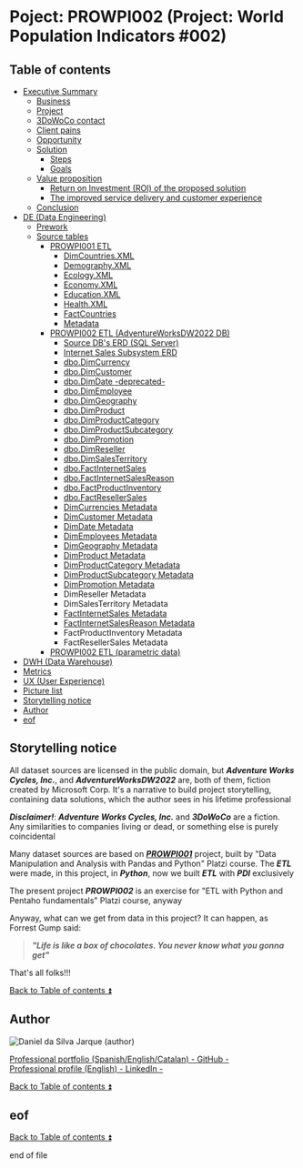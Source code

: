 # Poject: PROWPI002 (Project: World Population Indicators #002)

<!-- TOC -->
## Table of contents

<a id="table-of-contents"></a>

- [Executive Summary](docs/executive_summary.md)
    - [Business](docs/executive_summary.md#business)
    - [Project](docs/executive_summary.md#project)
    - [3DoWoCo contact](docs/executive_summary.md#3dowoco-contact)
    - [Client pains](docs/executive_summary.md#client-pains)
    - [Opportunity](docs/executive_summary.md#opportunity)
    - [Solution](docs/executive_summary.md#solution)
        - [Steps](docs/executive_summary.md#steps)
        - [Goals](docs/executive_summary.md#goals)
    - [Value proposition](docs/executive_summary.md#value-proposition)  
        - [Return on Investment (ROI) of the proposed solution](docs/executive_summary.md#return-on-investment-roi-of-the-proposed-solution)
        - [The improved service delivery and customer experience](docs/executive_summary.md#the-improved-service-delivery-and-customer-experience)  
    - [Conclusion](docs/executive_summary.md#conclusion)  
- [DE (Data Engineering)](#poject-prowpi002-project-world-population-indicators-002)  
    - [Prework](docs/prework.md)  
    - [Source tables](#poject-prowpi002-project-world-population-indicators-002)  
        - [PROWPI001 ETL](docs/prowpi001_etl.md)  
          - [DimCountries.XML](docs/DimCountries.XML.md)
          - [Demography.XML](docs/Demography.XML.md)  
          - [Ecology.XML](docs/Ecology.XML.md)  
          - [Economy.XML](docs/Economy.XML.md)  
          - [Education.XML](docs/Education.XML.md)  
          - [Health.XML](docs/Health.XML.md)  
          - [FactCountries](docs/FactCountries.md)  
          - [Metadata](docs/prowpi001_Metadata.md)  
        - [PROWPI002 ETL (AdventureWorksDW2022 DB)](docs/prowpi002_etl_adventureworksdw2022_db.md)  
          - [Source DB's ERD (SQL Server)](docs/Source_SQL_Server_DB.md)  
          - [Internet Sales Subsystem ERD](docs/Internet_Sales_Subsystem_ERD.md)  
          - [dbo.DimCurrency](docs/dbo.DimCurrency.md)  
          - [dbo.DimCustomer](docs/dbo.DimCustomer.md)    
          - [dbo.DimDate -deprecated-](docs/dbo.DimDate.md)  
          - [dbo.DimEmployee](docs/dbo.DimEmployee.md)  
          - [dbo.DimGeography](docs/dbo.DimGeography.md)    
          - [dbo.DimProduct](docs/dbo.DimProduct.md)  
          - [dbo.DimProductCategory](docs/dbo.DimProductCategory.md)  
          - [dbo.DimProductSubcategory](docs/dbo.DimProductSubcategory.md)  
          - [dbo.DimPromotion](docs/dbo.DimPromotion.md)  
          - [dbo.DimReseller](docs/dbo.DimReseller.md)  
          - [dbo.DimSalesTerritory](docs/dbo.DimSalesTerritory.md)  
          - [dbo.FactInternetSales](docs/dbo.FactInternetSales.md)  
          - [dbo.FactInternetSalesReason](docs/dbo.FactInternetSalesReason.md)  
          - [dbo.FactProductInventory](docs/dbo.FactProductInventory.md)  
          - [dbo.FactResellerSales](docs/dbo.FactResellerSales.md)  
          - [DimCurrencies Metadata](docs/DimCurrencies_Metadata.md)  
          - [DimCustomer Metadata](docs/DimCustomer_Metadata.md)  
          - [DimDate Metadata](docs/DimDate_Metadata.md)  
          - [DimEmployees Metadata](docs/DimEmployees_Metadata.md)  
          - [DimGeography Metadata](docs/DimGeography_Metadata.md) 
          - [DimProduct Metadata](docs/DimProduct_Metadata.md)  
          - [DimProductCategory Metadata](docs/DimProductCategory_Metadata.md)  
          - [DimProductSubcategory Metadata](docs/DimProductSubcategory_Metadata.md)  
          - [DimPromotion Metadata](docs/DimPromotion_Metadata.md)  
          - DimReseller Metadata  
          - DimSalesTerritory Metadata  
          - [FactInternetSales Metadata](docs/FactInternetSales_Metadata.md)  
          - [FactInternetSalesReason Metadata](docs/FactInternetSalesReason_Metadata.md)  
          - FactProductInventory Metadata  
          - FactResellerSales  Metadata  
        - [PROWPI002 ETL (parametric data)](docs/prowpi002_etl_parametric_data.md)  
- [DWH (Data Warehouse)](docs/dwh.md)
- [Metrics](docs/metrics.md)
- [UX (User Experience)](docs/ux.md)
- [Picture list](docs/pictures.md)
- [Storytelling notice](#storytelling-notice)
- [Author](#author)
- [eof](#eof)
<!-- /TOC -->

## Storytelling notice  

All dataset sources are licensed in the public domain, but **_Adventure Works Cycles, Inc._**, and **_AdventureWorksDW2022_** are, both of them, fiction created by Microsoft Corp. It's a narrative to build project storytelling, containing data solutions, which the author sees in his lifetime professional  

**_Disclaimer!_**: **_Adventure Works Cycles, Inc._** and **_3DoWoCo_** are a fiction. Any similarities to companies living or dead, or something else is purely coincidental  

Many dataset sources are based on [**_PROWPI001_**](https://github.com/ddasilva64/MTDPDN23001esp/blob/master/proyectos/PROWPI001.ipynb) project, built by "Data Manipulation and Analysis with Pandas and Python" Platzi course. The **_ETL_** were made, in this project, in **_Python_**, now we built **_ETL_** with **_PDI_** exclusively  

The present project **_PROWPI002_** is an exercise for "ETL with Python and Pentaho fundamentals" Platzi course, anyway  

Anyway, what can we get from data in this project? It can happen, as Forrest Gump said:  
> **_"Life is like a box of chocolates. You never know what you gonna get"_**  

That's all folks!!!  

[Back to Table of contents :arrow_double_up:](#table-of-contents)

## Author  

![Daniel da Silva Jarque (author)](https://i.imgur.com/2i0LPvN.png)

[Professional portfolio (Spanish/English/Catalan) - GitHub -](https://github.com/ddasilva64)\
[Professional profile (English) - LinkedIn -](https://linkedin.com/in/daniel-da-silva-jarque-863705206)

[Back to Table of contents :arrow_double_up:](#table-of-contents)

## eof

[Back to Table of contents :arrow_double_up:](#table-of-contents)

end of file